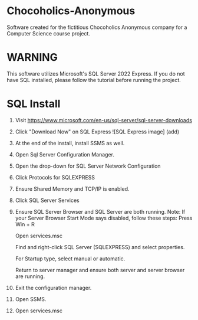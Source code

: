 # Chocoholics-Anonymous
Software created for the fictitious Chocoholics Anonymous company for a Computer Science course project.
# WARNING
This software utilizes Microsoft's SQL Server 2022 Express. If you do not have SQL installed, please follow the tutorial before running the project.
# SQL Install
1. Visit https://www.microsoft.com/en-us/sql-server/sql-server-downloads
2. Click "Download Now" on SQL Express
![SQL Express image] (add)
3. At the end of the install, install SSMS as well.
4. Open Sql Server Configuration Manager.
5. Open the drop-down for SQL Server Network Configuration
6. Click Protocols for SQLEXPRESS
7. Ensure Shared Memory and TCP/IP is enabled.
8. Click SQL Server Services
9. Ensure SQL Server Browser and SQL Server are both running.
Note: If your Server Browser Start Mode says disabled, follow these steps:
  Press Win + R

    Open services.msc
  
    Find and right-click SQL Server (SQLEXPRESS) and select properties.
  
    For Startup type, select manual or automatic.
  
    Return to server manager and ensure both server and server browser are running.
  
  
  
  
11. Exit the configuration manager.
12. Open SSMS.
13. Open services.msc
